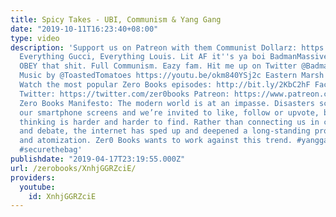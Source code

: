 ```yaml
---
title: Spicy Takes - UBI, Communism & Yang Gang
date: "2019-10-11T16:23:40+08:00"
type: video
description: 'Support us on Patreon with them Communist Dollarz: https://www.patreon.com/zerobooks
  Everything Gucci, Everything Louis. Lit AF it''s ya boi BadmanMassive on the scene,
  OBEY that shit. Full Communism. Eazy fam. Hit me up on Twitter @BadmanMassive https://twitter.com/BadmanMassive
  Music by @ToastedTomatoes https://youtu.be/okm840YSj2c Eastern Marsh Lands: https://www.youtube.com/channel/UCKlz0YZatELLoyxw-MABi-g
  Watch the most popular Zero Books episodes: http://bit.ly/2KbC2hF Facebook: https://www.facebook.com/ZeroBooks/
  Twitter: https://twitter.com/zer0books Patreon: https://www.patreon.com/zerobooks
  Zero Books Manifesto: The modern world is at an impasse. Disasters scroll across
  our smartphone screens and we’re invited to like, follow or upvote, but critical
  thinking is harder and harder to find. Rather than connecting us in common struggle
  and debate, the internet has sped up and deepened a long-standing process of alienation
  and atomization. Zer0 Books wants to work against this trend. #yanggang #yang2020
  #securethebag'
publishdate: "2019-04-17T23:19:55.000Z"
url: /zerobooks/XnhjGGRZciE/
providers:
  youtube:
    id: XnhjGGRZciE
---
```

